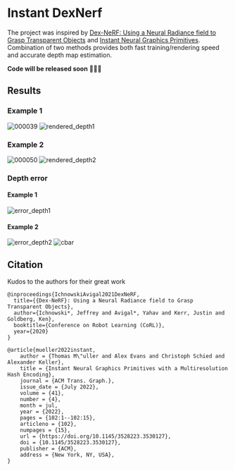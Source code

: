 # Instant DexNerf

The project was inspired by [Dex-NeRF: Using a Neural Radiance field to Grasp Transparent Objects](https://sites.google.com/view/dex-nerf) and [Instant Neural Graphics Primitives](https://nvlabs.github.io/instant-ngp/). Combination of two methods provides both fast training/rendering speed and accurate depth map estimation.

**Code will be released soon** 🤩🤩🤩

## Results
### Example 1

![000039](https://user-images.githubusercontent.com/63703454/179689907-855bbce7-355e-4ec3-8d32-d9458c950dd7.png)
![rendered_depth1](https://user-images.githubusercontent.com/63703454/179689927-d61fad50-18e1-4010-8e1b-826a2d465e4a.png)

### Example 2

![000050](https://user-images.githubusercontent.com/63703454/179689986-17ca4f76-409d-430d-b2c6-51ad8461abab.png)
![rendered_depth2](https://user-images.githubusercontent.com/63703454/179690005-c097abb0-3cf1-443c-ba83-53c2077c3e0d.png)

### Depth error
#### Example 1
![error_depth1](https://user-images.githubusercontent.com/63703454/179690100-710bb937-8958-4d31-88fa-fb7f7e2499cb.png)

#### Example 2
![error_depth2](https://user-images.githubusercontent.com/63703454/179690059-f3fec438-3bfd-4a0b-b4cf-2ac9dffa01ba.png)
![cbar](https://user-images.githubusercontent.com/63703454/179690127-83629d6b-aedb-4eae-9e2b-2028e7b870d2.png)

## Citation
Kudos to the authors for their great work
```
@inproceedings{IchnowskiAvigal2021DexNeRF,
  title={{Dex-NeRF}: Using a Neural Radiance field to Grasp Transparent Objects},
  author={Ichnowski*, Jeffrey and Avigal*, Yahav and Kerr, Justin and Goldberg, Ken},
  booktitle={Conference on Robot Learning (CoRL)},
  year={2020}
}
```
```
@article{mueller2022instant,
    author = {Thomas M\"uller and Alex Evans and Christoph Schied and Alexander Keller},
    title = {Instant Neural Graphics Primitives with a Multiresolution Hash Encoding},
    journal = {ACM Trans. Graph.},
    issue_date = {July 2022},
    volume = {41},
    number = {4},
    month = jul,
    year = {2022},
    pages = {102:1--102:15},
    articleno = {102},
    numpages = {15},
    url = {https://doi.org/10.1145/3528223.3530127},
    doi = {10.1145/3528223.3530127},
    publisher = {ACM},
    address = {New York, NY, USA},
}
```
